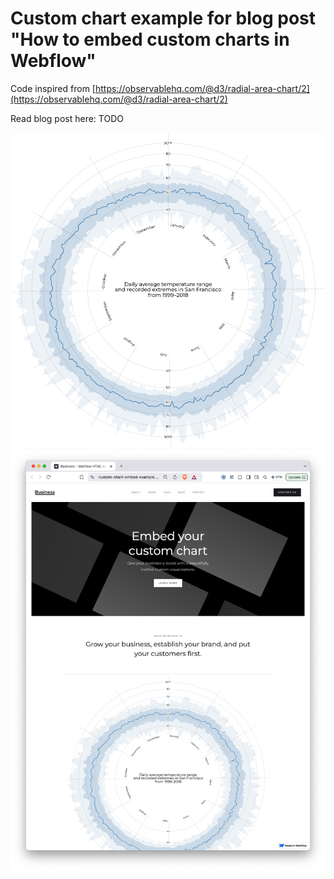 # Custom chart example for blog post "How to embed custom charts in Webflow"

Code inspired from [https://observablehq.com/@d3/radial-area-chart/2](https://observablehq.com/@d3/radial-area-chart/2)

Read blog post here: TODO

![Custom Chart Screenshot](screenshot.png)
![Custom Chart within Webflow Screenshot](screenshot_webflow_page.png)
